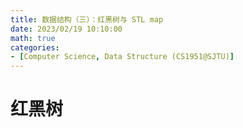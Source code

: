 ```yaml
---
title: 数据结构（三）：红黑树与 STL map
date: 2023/02/19 10:10:00
math: true
categories:
- [Computer Science, Data Structure (CS1951@SJTU)]
---
```

# 红黑树
